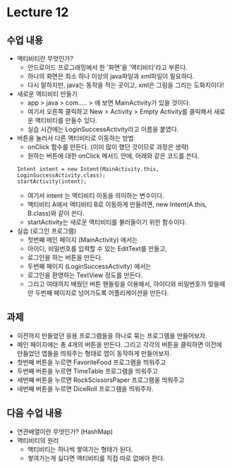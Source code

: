 # Lecture 12

## 수업 내용
- 액티비티란 무엇인가?
    - 안드로이드 프로그래밍에서 한 '화면'을 '액티비티'라고 부른다.
    - 하나의 화면은 최소 하나 이상의 java파일과 xml파일이 필요하다.
    - 다시 말하지만, java는 동작을 적는 곳이고, xml은 그림을 그리는 도화지이다!
- 새로운 액티비티 만들기
    - app > java > com..... > 에 보면 MainActivity가 있을 것이다.
    - 여기서 오른쪽 클릭하고 New > Activity > Empty Activity를 클릭해서 새로운 액티비티를 만들수 있다.
    - 실습 시간에는 LoginSuccessActivity라고 이름을 붙였다.
- 버튼을 눌러서 다른 액티비티로 이동하는 방법
    - onClick 함수를 만든다. (이미 많이 했던 것이므로 과정은 생략)
    - 원하는 버튼에 대한 onClick 메서드 안에, 아래와 같은 코드를 쓴다.
    ```
    Intent intent = new Intent(MainActivity.this, LoginSuccessActivity.class);
    startActivity(intent);
    ```
    - 여기서 intent 는 액티비티 이동을 의미하는 변수이다.
    - 액티비티 A에서 액티비티 B로 이동하게 만들려면, new Intent(A.this, B.class)와 같이 쓴다.
    - startActivity는 새로운 액티비티를 불러들이기 위한 함수이다.
- 실습 (로그인 프로그램)
    - 첫번째 메인 페이지 (MainActivity) 에서는 
    - 아이디, 비밀번호를 입력할 수 있는 EditText를 만들고,
    - 로그인을 하는 버튼을 만든다.
    - 두번째 페이지 (LoginSuccessActivity) 에서는
    - 로그인을 환영하는 TextView 정도를 만든다.
    - 그리고 여태까지 배웠던 버튼 핸들링을 이용해서, 아이디와 비밀번호가 맞을때만 두번째 페이지로 넘어가도록 어플리케이션을 만든다. 

## 과제
- 이전까지 만들었던 응용 프로그램들을 하나로 묶는 프로그램을 만들어보자.
- 메인 페이지에는 총 4개의 버튼을 만든다. 그리고 각각의 버튼을 클릭하면 이전에 만들었던 앱들을 띄워주는 형태로 앱이 동작하게 만들어보자.
- 첫번째 버튼을 누르면 FavoriteFood 프로그램을 띄워주고
- 두번째 버튼을 누르면 TimeTable 프로그램을 띄워주고
- 세번째 버튼을 누르면 RockScissorsPaper 프로그램을 띄워주고
- 네번째 버튼을 누르면 DiceRoll 프로그램을 띄워주자.

## 다음 수업 내용
- 연관배열이란 무엇인가? (HashMap)
- 액티비티의 원리
    - 액티비티는 하나씩 쌓여가는 형태가 된다.
    - 쌓여가는게 싫다면 액티비티를 직접 따로 없애야 한다.